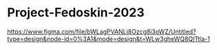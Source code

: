 # Project-Fedoskin-2023

https://www.figma.com/file/bWLagPVANLj8Ozcg8i3oWZ/Untitled?type=design&node-id=0%3A1&mode=design&t=WLw3gheWQ8QITtla-1
